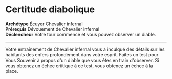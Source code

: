 # Certitude diabolique

<p><span id="ctl00_MainContent_DetailedOutput"><strong>Archétype</strong> Écuyer Chevalier infernal<br><strong>Prérequis</strong> Dévouement de Chevalier infernal<br><strong>Déclencheur</strong> Votre tour commence et vous pouvez observer un diable.<br></span></p>
<hr>
<p>Votre entraînement de Chevalier infernal vous a inculqué des détails sur les habitants des enfers profondément dans votre esprit. Faites un test pour Vous Souvenir à propos d'un diable que vous êtes en train d'observer. Si vous obtenez un échec criitique à ce test, vous obtenez un échec à la place.&nbsp;</p>